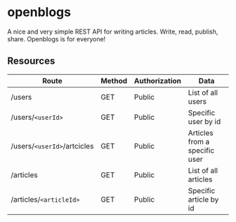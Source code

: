 # openblogs

A nice and very simple REST API for writing articles.
Write, read, publish, share. Openblogs is for everyone!

## Resources

| Route                       | Method | Authorization | Data                          |
| --------------------------- | ------ | ------------- | ----------------------------- |
| /users                      | GET    | Public        | List of all users             |
| /users/`<userId>`           | GET    | Public        | Specific user by id           |
| /users/`<userId>`/artcicles | GET    | Public        | Articles from a specific user |
| /articles                   | GET    | Public        | List of all articles          |
| /articles/`<articleId>`     | GET    | Public        | Specific article by id        |
